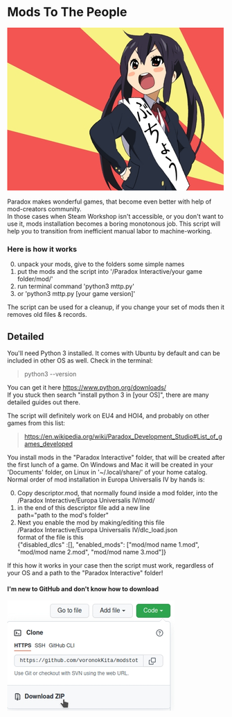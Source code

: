 # Mods To The People

![picture](azusa.jpg "Azusa")

Paradox makes wonderful games, that become even better with help of mod-creators community.<br>
In those cases when Steam Workshop isn't accessible, or you don't want to use it, mods installation becomes a boring monotonous job. This script will help you to transition from inefficient manual labor to machine-working.

### Here is how it works

0. unpack your mods, give to the folders some simple names
1. put the mods and the script into '/Paradox Interactive/your game folder/mod/'
2. run terminal command 'python3 mttp.py'
3. or 'python3 mttp.py [your game version]'

The script can be used for a cleanup, if you change your set of mods then it removes old files & records.

## Detailed

You'll need Python 3 installed. It comes with Ubuntu by default and can be included in other OS as well. Check in the terminal:
> python3 --version

You can get it here https://www.python.org/downloads/<br>
If you stuck then search "install python 3 in [your OS]", there are many detailed guides out there.

The script will definitely work on EU4 and HOI4, and probably on other games from this list:
> https://en.wikipedia.org/wiki/Paradox_Development_Studio#List_of_games_developed

You install mods in the "Paradox Interactive" folder, that will be created after the first lunch of a game. On Windows and Mac it will be created in your 'Documents' folder, on Linux in '~/.local/share/' of your home catalog.<br>
Normal order of mod installation in Europa Universalis IV by hands is:

0. Copy descriptor.mod, that normally found inside a mod folder, into the<br>
/Paradox Interactive/Europa Universalis IV/mod/<br>
1. in the end of this descriptor file add a new line<br>
path="path to the mod's folder"<br>
2. Next you enable the mod by making/editing this file<br>
/Paradox Interactive/Europa Universalis IV/dlc_load.json<br>
format of the file is this<br>
{"disabled_dlcs" :[], "enabled_mods": ["mod/mod name 1.mod", "mod/mod name 2.mod", "mod/mod name 3.mod"]}

If this how it works in your case then the script must work, regardless of your OS and a path to the "Paradox Interactive" folder!

#### I'm new to GitHub and don't know how to download

![guide](howto.jpg "how to download")
